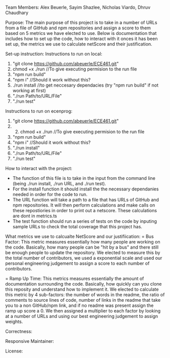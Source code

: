 Team Members: Alex Beuerle, Sayim Shazlee, Nicholas Viardo, Dhruv Chaudhary





Purpose:
The main purpose of this project is to take in a number of URLs from a file of GitHub and npm repositories and assign 
a score to them based on 5 metrics we have elected to use. Below is documentation that includes how to set up the code,
how to interact with it onces it has been set up, the metrics we use to calculate netScore and their justification. 





Set-up instruction:
Instructions to run on local:
1) "git clone https://github.com/abeuerle/ECE461.git"
2) chmod +x ./run                                          //To give executing permision to the run file
3) "npm run build"
4) "npm i"                                                 //Should it work without this?
5) ./run install //to get neccesary dependacies (try "npm run build" if not working at first)
6) "./run Path/to/URL/File"
7) "./run test"

Instructions to run on ecenprog:
1) "git clone https://github.com/abeuerle/ECE461.git"
2) 2) chmod +x ./run                                       //To give executing permision to the run file
3) "npm run build"
4) "npm i"                                                 //Should it work without this?
5) "./run install"
6) "./run Path/to/URL/File"
7) "./run test"





How to interact with the project:
  - The function of this file is to take in the input from the command line (being ./run install, ./run URL, and ./run test).
  - For the install function it should install the the necessary dependanies needed in order for the code to run.
  - The URL function will take a path to a file that has URLs of GitHub and npm repositories. It will then perform calculations
  and make calls on these repostiories in order to print out a netscore. These calculations are dont in metrics.ts
  - The test function should run a series of tests on the code by inputing sample URLs to check the total coverage that this 
  project has.





What metrics we use to calcualte NetScore and our justifiication:
  = Bus Factor: This metric measures essentially how many people are working on the code. Basically, how many people
  can be "hit by a bus" and there still be enough people to update the repository. We elected to measure this by the total
  number of contributors, we used a exponential scale and used our personal engineering judgement to assign a score to
  each number of contributors. 

  = Ramp Up Time: This metrics measures essentially the amount of documentation surrounding the code. Basically, how
  quickly can you clone this reposity and understand how to implement it. We elected to calculate this metric by 4 sub-factors:
  the number of words in the readme, the ratio of comments to source lines of code, number of links in the readme that take you
  to a non GitHub/npm link, and if no readme was present assign the ramp up score a 0. We then assigned a multiplier to each factor
  by looking at a number of URLs and using our best engineering judgement to assign weights. 

  Correctness:

  Responsive Maintainer:

  License: 
